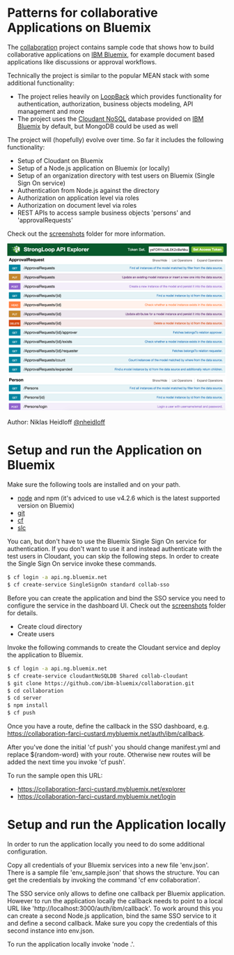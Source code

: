Patterns for collaborative Applications on Bluemix
================================================================================

The [collaboration](https://github.com/ibm-bluemix/collaboration) project contains sample code that shows how to build collaborative applications on [IBM Bluemix](https://bluemix.net), for example document based applications like discussions or approval workflows. 

Technically the project is similar to the popular MEAN stack with some additional functionality:

* The project relies heavily on [LoopBack](http://loopback.io/) which provides functionality for authentication, authorization, business objects modeling, API management and more
* The project uses the [Cloudant NoSQL](https://www.ng.bluemix.net/docs/#services/Cloudant/index.html) database provided on [IBM Bluemix](https://bluemix.net) by default, but MongoDB could be used as well

The project will (hopefully) evolve over time. So far it includes the following functionality:

* Setup of Cloudant on Bluemix
* Setup of a Node.js application on Bluemix (or locally)
* Setup of an organization directory with test users on Bluemix (Single Sign On service)
* Authentication from Node.js against the directory
* Authorization on application level via roles
* Authorization on document level via roles
* REST APIs to access sample business objects 'persons' and 'approvalRequests'

Check out the [screenshots](https://github.com/ibm-bluemix/collaboration/tree/master/screenshots) folder for more information.

![alt text](https://raw.githubusercontent.com/IBM-Bluemix/collaboration/master/screenshots/api-overview.png "APIs")

Author: Niklas Heidloff [@nheidloff](http://twitter.com/nheidloff)


Setup and run the Application on Bluemix
================================================================================

Make sure the following tools are installed and on your path.

* [node](https://nodejs.org/download/release/v4.2.6/) and npm (it's adviced to use v4.2.6 which is the latest supported version on Bluemix)
* [git](https://git-scm.com/downloads)
* [cf](https://github.com/cloudfoundry/cli#downloads)
* [slc](http://loopback.io/getting-started/)

You can, but don't have to use the Bluemix Single Sign On service for authentication. If you don't want to use it and instead authenticate with the test users in Cloudant, you can skip the following steps. In order to create the Single Sign On service invoke these commands.

```sh
$ cf login -a api.ng.bluemix.net
$ cf create-service SingleSignOn standard collab-sso
```

Before you can create the application and bind the SSO service you need to configure the service in the dashboard UI. Check out the [screenshots](https://github.com/ibm-bluemix/collaboration/tree/master/screenshots) folder for details.

* Create cloud directory
* Create users

Invoke the following commands to create the Cloudant service and deploy the application to Bluemix.

```sh
$ cf login -a api.ng.bluemix.net
$ cf create-service cloudantNoSQLDB Shared collab-cloudant
$ git clone https://github.com/ibm-bluemix/collaboration.git
$ cd collaboration
$ cd server
$ npm install
$ cf push
```

Once you have a route, define the callback in the SSO dashboard, e.g. https://collaboration-farci-custard.mybluemix.net/auth/ibm/callback.

After you've done the initial 'cf push' you should change manifest.yml and replace ${random-word} with your route. Otherwise new routes will be added the next time you invoke 'cf push'.

To run the sample open this URL:

* https://collaboration-farci-custard.mybluemix.net/explorer
* https://collaboration-farci-custard.mybluemix.net/login


Setup and run the Application locally
================================================================================

In order to run the application locally you need to do some additional configuration.

Copy all credentials of your Bluemix services into a new file 'env.json'. There is a sample file 'env_sample.json' that shows the structure. You can get the credentials by invoking the command 'cf env collaboration'.

The SSO service only allows to define one callback per Bluemix application. However to run the application locally the callback needs to point to a local URL like 'http://localhost:3000/auth/ibm/callback'. To work around this you can create a second Node.js application, bind the same SSO service to it and define a second callback. Make sure you copy the credentials of this second instance into env.json.

To run the application locally invoke 'node .'.